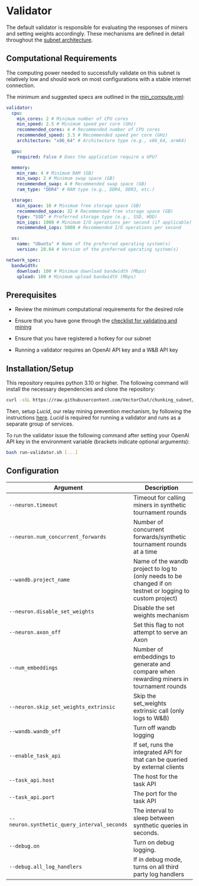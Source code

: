 # Validator

The default validator is responsible for evaluating the responses of miners and setting weights accordingly. These mechanisms are defined in detail throughout the [subnet architecture](../README.md#architecture).

## Computational Requirements

The computing power needed to successfully validate on this subnet is relatively low and should work on most configurations with a stable internet connection.

The minimum and suggested specs are outlined in the [min_compute.yml](../min_compute.yml):

```yml
validator:
  cpu:
    min_cores: 2 # Minimum number of CPU cores
    min_speed: 2.5 # Minimum speed per core (GHz)
    recommended_cores: 4 # Recommended number of CPU cores
    recommended_speed: 3.5 # Recommended speed per core (GHz)
    architecture: "x86_64" # Architecture type (e.g., x86_64, arm64)

  gpu:
    required: False # Does the application require a GPU?

  memory:
    min_ram: 4 # Minimum RAM (GB)
    min_swap: 2 # Minimum swap space (GB)
    recommended_swap: 4 # Recommended swap space (GB)
    ram_type: "DDR4" # RAM type (e.g., DDR4, DDR3, etc.)

  storage:
    min_space: 10 # Minimum free storage space (GB)
    recommended_space: 32 # Recommended free storage space (GB)
    type: "SSD" # Preferred storage type (e.g., SSD, HDD)
    min_iops: 1000 # Minimum I/O operations per second (if applicable)
    recommended_iops: 5000 # Recommended I/O operations per second

  os:
    name: "Ubuntu" # Name of the preferred operating system(s)
    version: 20.04 # Version of the preferred operating system(s)

network_spec:
  bandwidth:
    download: 100 # Minimum download bandwidth (Mbps)
    upload: 100 # Minimum upload bandwidth (Mbps)
```

## Prerequisites

- Review the minimum computational requirements for the desired role

- Ensure that you have gone through the [checklist for validating and mining](https://docs.bittensor.com/subnets/checklist-for-validating-mining)

- Ensure that you have registered a hotkey for our subnet

- Running a validator requires an OpenAI API key and a W&B API key

## Installation/Setup

This repository requires python 3.10 or higher. The following command will install the necessary dependencies and clone the repository:

```bash
curl -sSL https://raw.githubusercontent.com/VectorChat/chunking_subnet/main/setup.sh | bash
```

Then, setup _Lucid_, our relay mining prevention mechanism, by following the instructions [here](./lucid/setup.md). _Lucid_ is required for running a validator and runs
as a separate group of services.

To run the validator issue the following command after setting your OpenAI API key in the environment variable (brackets indicate optional arguments):

```bash
bash run-validator.sh [...]
```

## Configuration

| Argument                                    | Description                                                                                               |
| ------------------------------------------- | --------------------------------------------------------------------------------------------------------- |
| `--neuron.timeout`                          | Timeout for calling miners in synthetic tournament rounds                                                 |
| `--neuron.num_concurrent_forwards`          | Number of concurrent forwards/synthetic tournament rounds at a time                                       |
| `--wandb.project_name`                      | Name of the wandb project to log to (only needs to be changed if on testnet or logging to custom project) |
| `--neuron.disable_set_weights`              | Disable the set weights mechanism                                                                         |
| `--neuron.axon_off`                         | Set this flag to not attempt to serve an Axon                                                             |
| `--num_embeddings`                          | Number of embeddings to generate and compare when rewarding miners in tournament rounds                   |
| `--neuron.skip_set_weights_extrinsic`       | Skip the set_weights extrinsic call (only logs to W&B)                                                    |
| `--wandb.wandb_off`                         | Turn off wandb logging                                                                                    |
| `--enable_task_api`                         | If set, runs the integrated API for that can be queried by external clients                               |
| `--task_api.host`                           | The host for the task API                                                                                 |
| `--task_api.port`                           | The port for the task API                                                                                 |
| `--neuron.synthetic_query_interval_seconds` | The interval to sleep between synthetic queries in seconds.                                               |
| `--debug.on`                                | Turn on debug logging.                                                                                    |
| `--debug.all_log_handlers`                  | If in debug mode, turns on all third party log handlers                                                   |
